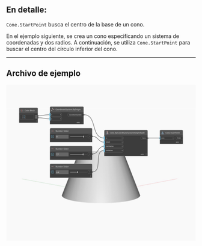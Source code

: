 ## En detalle:
`Cone.StartPoint` busca el centro de la base de un cono.

En el ejemplo siguiente, se crea un cono especificando un sistema de coordenadas y dos radios. A continuación, se utiliza `Cone.StartPoint` para buscar el centro del círculo inferior del cono.

___
## Archivo de ejemplo

![StartPoint](./Autodesk.DesignScript.Geometry.Cone.StartPoint_img.jpg)

